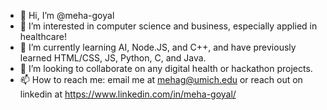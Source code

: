 - 👋  Hi, I’m @meha-goyal
- 👀  I’m interested in computer science and business, especially applied in healthcare!
- 🌱  I’m currently learning AI, Node.JS, and C++, and have previously learned HTML/CSS, JS, Python, C, and Java.
- 💞️  I’m looking to collaborate on any digital health or hackathon projects.
- 📫  How to reach me: email me at mehag@umich.edu or reach out on linkedin at https://www.linkedin.com/in/meha-goyal/

<!---
MehaG1/MehaG1 is a ✨ special ✨ repository because its `README.md` (this file) appears on your GitHub profile.
You can click the Preview link to take a look at your changes.
--->
